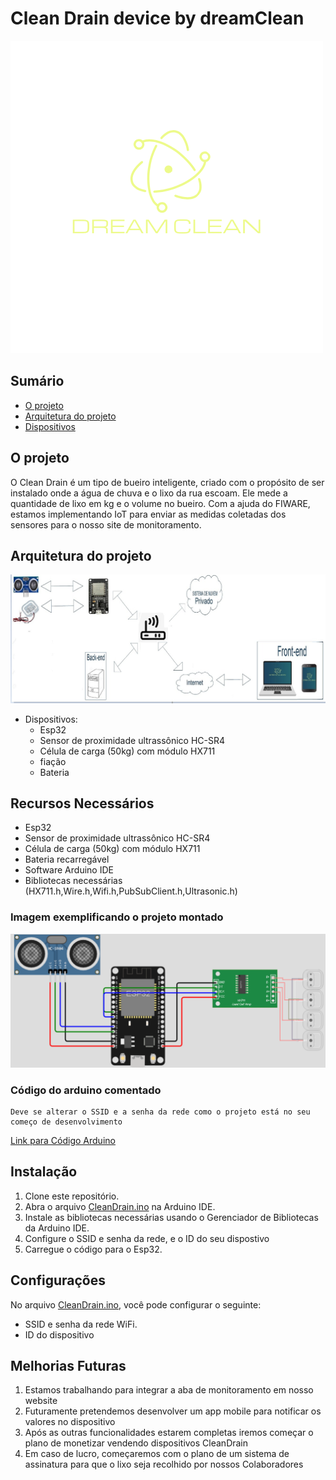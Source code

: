 # Clean Drain device by dreamClean
![LogoDreamClean](/logo.png)
## Sumário
- [O projeto](#o-projeto)
- [Arquitetura do projeto](#arquitetura-do-projeto)
- [Dispositivos](#dispositivos)
## O projeto
O Clean Drain é um tipo de bueiro inteligente, criado com o propósito de ser instalado onde a água de chuva e o lixo da rua escoam. Ele mede a quantidade de lixo em kg e o volume no bueiro. Com a ajuda do FIWARE, estamos implementando IoT para enviar as medidas coletadas dos sensores para o nosso site de monitoramento.

## Arquitetura do projeto
![DraftArquitetura](/draftArquiteturaProposta.png)

- Dispositivos:
  - Esp32
  - Sensor de proximidade ultrassônico HC-SR4
  - Célula de carga (50kg) com módulo HX711
  - fiação
  - Bateria 
## Recursos Necessários

- Esp32
- Sensor de proximidade ultrassônico HC-SR4
- Célula de carga (50kg) com módulo HX711
- Bateria recarregável
- Software Arduino IDE
- Bibliotecas necessárias (HX711.h,Wire.h,Wifi.h,PubSubClient.h,Ultrasonic.h)

### Imagem exemplificando o projeto montado 
![Imagem Arduino Montado](/Hardware.png)
### Código do arduino comentado
    Deve se alterar o SSID e a senha da rede como o projeto está no seu começo de desenvolvimento
[Link para Código Arduino](/CleanDrain.ino)
## Instalação

1. Clone este repositório.
2. Abra o arquivo [CleanDrain.ino](/CleanDrain.ino) na Arduino IDE.
3. Instale as bibliotecas necessárias usando o Gerenciador de Bibliotecas da Arduino IDE.
4. Configure o SSID e senha da rede, e o ID do seu dispostivo
5. Carregue o código para o Esp32.
## Configurações

No arquivo [CleanDrain.ino](/CleanDrain.ino), você pode configurar o seguinte:

- SSID e senha da rede WiFi.
- ID do dispositivo

## Melhorias Futuras

1. Estamos trabalhando para integrar a aba de monitoramento em nosso website
2. Futuramente pretendemos desenvolver um app mobile para notificar os valores no dispositivo
3. Após as outras funcionalidades estarem completas iremos começar o plano de monetizar vendendo dispositivos CleanDrain
4. Em caso de lucro, começaremos com o plano de um sistema de assinatura para que o lixo seja recolhido por nossos Colaboradores



